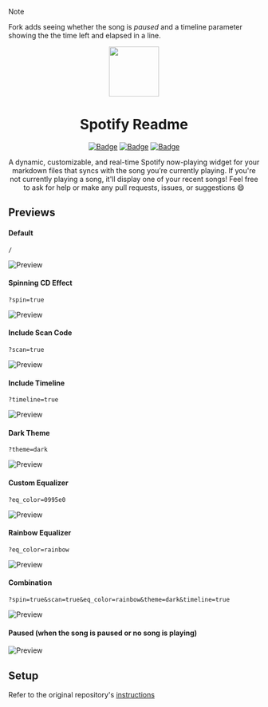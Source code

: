 > [!NOTE]  
> Fork adds seeing whether the song is *paused* and a timeline parameter showing the the time left and elapsed in a line.

<div align="center">
  <img src="Images/Spotify.svg" width="100" align="center">
  <h1>Spotify Readme</h1>

[![Badge](https://img.shields.io/github/issues/tthn0/Spotify-Readme?style=for-the-badge)](https://github.com/tthn0/Spotify-Readme/issues)
[![Badge](https://img.shields.io/github/forks/tthn0/Spotify-Readme?style=for-the-badge)](https://github.com/tthn0/Spotify-Readme/network)
[![Badge](https://img.shields.io/github/stars/tthn0/Spotify-Readme?style=for-the-badge)](https://github.com/tthn0/Spotify-Readme/stargazers)

</div>

<p align="center">
  A dynamic, customizable, and real-time Spotify now-playing widget for your markdown files that syncs with the song you’re currently playing. If you're not currently playing a song, it'll display one of your recent songs! Feel free to ask for help or make any pull requests, issues, or suggestions 😄
</p>

## Previews


#### Default

```
/
```

![Preview](https://nazchanel.pythonanywhere.com)

#### Spinning CD Effect

```
?spin=true
```

![Preview](https://nazchanel.pythonanywhere.com?spin=true)

#### Include Scan Code

```
?scan=true
```

![Preview](https://nazchanel.pythonanywhere.com?scan=true)

#### Include Timeline

```
?timeline=true
```

![Preview](https://nazchanel.pythonanywhere.com?timeline=true)

#### Dark Theme

```
?theme=dark
```

![Preview](https://nazchanel.pythonanywhere.com?theme=dark)

#### Custom Equalizer

```
?eq_color=0995e0
```

![Preview](https://nazchanel.pythonanywhere.com?eq_color=0995e0)

#### Rainbow Equalizer

```
?eq_color=rainbow
```

![Preview](https://nazchanel.pythonanywhere.com?eq_color=rainbow)

#### Combination

```
?spin=true&scan=true&eq_color=rainbow&theme=dark&timeline=true
```

![Preview](https://nazchanel.pythonanywhere.com?spin=true&scan=true&eq_color=rainbow&theme=dark&timeline=true)

#### Paused (when the song is paused or no song is playing) 
![Preview](https://github.com/user-attachments/assets/08d4304f-401f-479a-9b45-d68fa4cc75bb)

## Setup
Refer to the original repository's [instructions](https://github.com/tthn0/Spotify-Readme)
